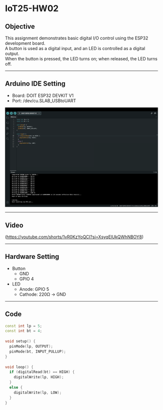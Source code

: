 # IoT25-HW02

## Objective  
This assignment demonstrates basic digital I/O control using the ESP32 development board.  
A button is used as a digital input, and an LED is controlled as a digital output.  
When the button is pressed, the LED turns on; when released, the LED turns off.

---

## Arduino IDE Setting  
- Board: DOIT ESP32 DEVKIT V1  
- Port: /dev/cu.SLAB_USBtoUART

![IoT25-HW02](./IoT25-HW02.png)

---

## Video
(https://youtube.com/shorts/1vR0KzYoQCI?si=XsyqElUkQWhNBOY8)

---

## Hardware Setting
- Button
  - GND  
  - GPIO 4  
- LED
  - Anode: GPIO 5
  - Cathode: 220Ω → GND

---

## Code

```cpp
const int lp = 5;
const int bt = 4;

void setup() {
  pinMode(lp, OUTPUT);
  pinMode(bt, INPUT_PULLUP);
}

void loop() {
  if (digitalRead(bt) == HIGH) {
    digitalWrite(lp, HIGH);
  }
  else {
    digitalWrite(lp, LOW);
  }
}

